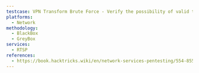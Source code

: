 ```yaml
---
testcase: VPN Transform Brute Force - Verify the possibility of valid transformations by brute-forcing with ike-scan or tools such as ikeforce or iker.py, using combinatorial proposals until the VPN accepts one and returns a handshake
platforms: 
  - Network
methodology: 
  - BlackBox
  - GreyBox
services:
  - RTSP
references:
  - https://book.hacktricks.wiki/en/network-services-pentesting/554-8554-pentesting-rtsp.html
---
```

